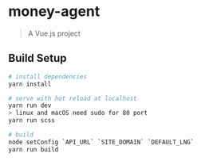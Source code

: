 # money-agent

> A Vue.js project

## Build Setup

``` bash
# install dependencies
yarn install

# serve with hot reload at localhost
yarn run dev
> linux and macOS need sudo for 80 port
yarn run scss

# build
node setConfig `API_URL` `SITE_DOMAIN` `DEFAULT_LNG`
yarn run build
